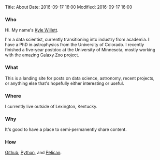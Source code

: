 Title: About
Date: 2016-09-17 16:00
Modified: 2016-09-17 16:00

### Who

Hi. My name's [Kyle Willett](http://www.kylewillett.com). 

I'm a data scientist, currently transitioning into industry from academia. I have a PhD in astrophysics from the University of Colorado. I recently finished a five-year postdoc at the University of Minnesota, mostly working with the amazing [Galaxy Zoo](http://www.galaxyzoo.org) project. 

### What

This is a landing site for posts on data science, astronomy, recent projects, or anything else that's hopefully either interesting or useful.

### Where

I currently live outside of Lexington, Kentucky. 

### Why

It's good to have a place to semi-permanently share content. 

### How

[Github](https://github.com/), [Python](https://www.python.org/), and [Pelican](http://blog.getpelican.com/).
